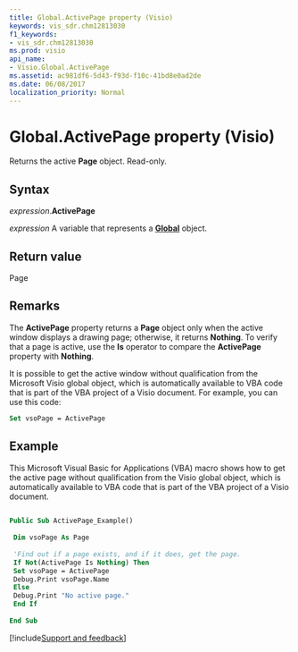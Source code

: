 ```yaml
---
title: Global.ActivePage property (Visio)
keywords: vis_sdr.chm12813030
f1_keywords:
- vis_sdr.chm12813030
ms.prod: visio
api_name:
- Visio.Global.ActivePage
ms.assetid: ac981df6-5d43-f93d-f10c-41bd8e0ad2de
ms.date: 06/08/2017
localization_priority: Normal
---
```



# Global.ActivePage property (Visio)

Returns the active  **Page** object. Read-only.


## Syntax

_expression_.**ActivePage**

_expression_ A variable that represents a **[Global](Visio.Global.md)** object.


## Return value

Page


## Remarks

The  **ActivePage** property returns a **Page** object only when the active window displays a drawing page; otherwise, it returns **Nothing**. To verify that a page is active, use the **Is** operator to compare the **ActivePage** property with **Nothing**.

It is possible to get the active window without qualification from the Microsoft Visio global object, which is automatically available to VBA code that is part of the VBA project of a Visio document. For example, you can use this code: 




```vb
Set vsoPage = ActivePage
```


## Example

This Microsoft Visual Basic for Applications (VBA) macro shows how to get the active page without qualification from the Visio global object, which is automatically available to VBA code that is part of the VBA project of a Visio document.


```vb
 
Public Sub ActivePage_Example() 
 
 Dim vsoPage As Page 
 
 'Find out if a page exists, and if it does, get the page. 
 If Not(ActivePage Is Nothing) Then 
 Set vsoPage = ActivePage 
 Debug.Print vsoPage.Name 
 Else 
 Debug.Print "No active page." 
 End If 
 
End Sub
```

[!include[Support and feedback](~/includes/feedback-boilerplate.md)]